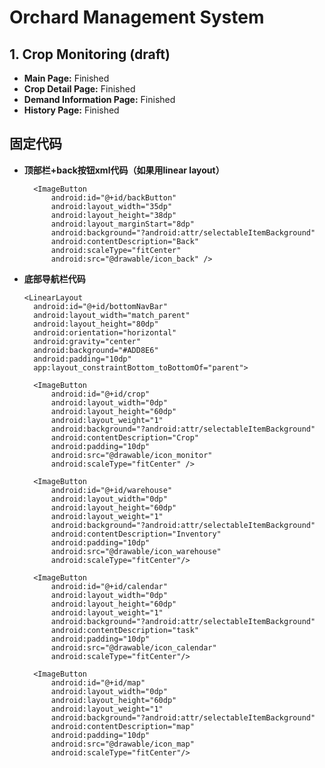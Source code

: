 # Orchard Management System

## 1. Crop Monitoring (draft)
- **Main Page:** Finished
- **Crop Detail Page:** Finished
- **Demand Information Page:** Finished
- **History Page:** Finished

## 固定代码
- **顶部栏+back按钮xml代码（如果用linear layout）**

    <LinearLayout
        android:id="@+id/topBar"
        android:layout_width="match_parent"
        android:layout_height="56dp"
        android:orientation="horizontal"
        android:background="#ADD8E6"
        android:gravity="center_vertical"
        app:layout_constraintTop_toTopOf="parent">

        <ImageButton
            android:id="@+id/backButton"
            android:layout_width="35dp"
            android:layout_height="38dp"
            android:layout_marginStart="8dp"
            android:background="?android:attr/selectableItemBackground"
            android:contentDescription="Back"
            android:scaleType="fitCenter"
            android:src="@drawable/icon_back" />
    </LinearLayout>


    

- **底部导航栏代码**

      <LinearLayout
        android:id="@+id/bottomNavBar"
        android:layout_width="match_parent"
        android:layout_height="80dp"
        android:orientation="horizontal"
        android:gravity="center"
        android:background="#ADD8E6"
        android:padding="10dp"
        app:layout_constraintBottom_toBottomOf="parent">

        <ImageButton
            android:id="@+id/crop"
            android:layout_width="0dp"
            android:layout_height="60dp"
            android:layout_weight="1"
            android:background="?android:attr/selectableItemBackground"
            android:contentDescription="Crop"
            android:padding="10dp"
            android:src="@drawable/icon_monitor"
            android:scaleType="fitCenter" />

        <ImageButton
            android:id="@+id/warehouse"
            android:layout_width="0dp"
            android:layout_height="60dp"
            android:layout_weight="1"
            android:background="?android:attr/selectableItemBackground"
            android:contentDescription="Inventory"
            android:padding="10dp"
            android:src="@drawable/icon_warehouse"
            android:scaleType="fitCenter"/>

        <ImageButton
            android:id="@+id/calendar"
            android:layout_width="0dp"
            android:layout_height="60dp"
            android:layout_weight="1"
            android:background="?android:attr/selectableItemBackground"
            android:contentDescription="task"
            android:padding="10dp"
            android:src="@drawable/icon_calendar"
            android:scaleType="fitCenter"/>

        <ImageButton
            android:id="@+id/map"
            android:layout_width="0dp"
            android:layout_height="60dp"
            android:layout_weight="1"
            android:background="?android:attr/selectableItemBackground"
            android:contentDescription="map"
            android:padding="10dp"
            android:src="@drawable/icon_map"
            android:scaleType="fitCenter"/>
    </LinearLayout>

